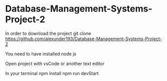 # Database-Management-Systems-Project-2

In order to download the project git clone https://github.com/alexunder193/Database-Management-Systems-Project-2

You need to have installed node js

Open project with vsCode or another text editor

In your terminal 
  npm install
  npm run devStart

